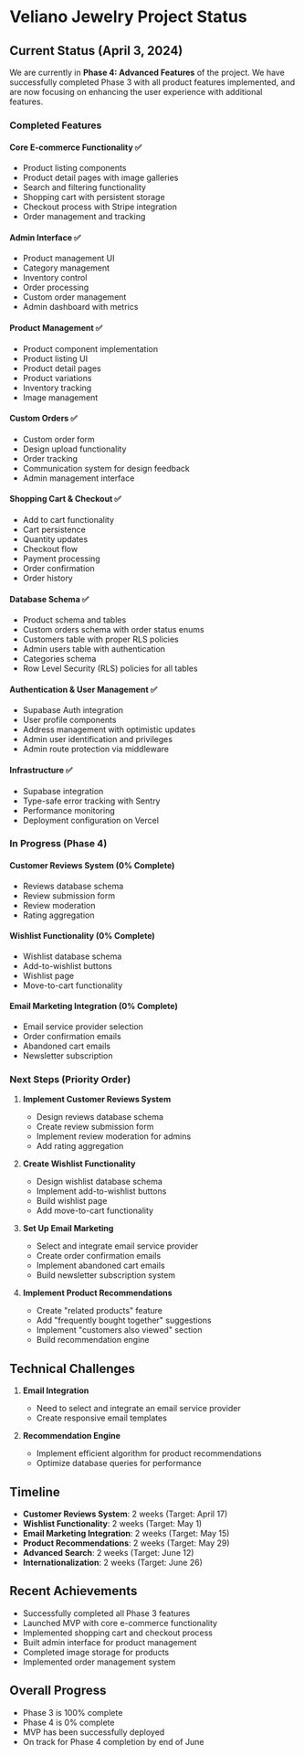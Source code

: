 # Veliano Jewelry Project Status

## Current Status (April 3, 2024)

We are currently in **Phase 4: Advanced Features** of the project. We have successfully completed Phase 3 with all product features implemented, and are now focusing on enhancing the user experience with additional features.

### Completed Features

#### Core E-commerce Functionality ✅
- Product listing components
- Product detail pages with image galleries
- Search and filtering functionality
- Shopping cart with persistent storage
- Checkout process with Stripe integration
- Order management and tracking

#### Admin Interface ✅
- Product management UI
- Category management
- Inventory control
- Order processing
- Custom order management
- Admin dashboard with metrics

#### Product Management ✅
- Product component implementation
- Product listing UI
- Product detail pages
- Product variations
- Inventory tracking
- Image management

#### Custom Orders ✅
- Custom order form
- Design upload functionality
- Order tracking
- Communication system for design feedback
- Admin management interface

#### Shopping Cart & Checkout ✅
- Add to cart functionality
- Cart persistence
- Quantity updates
- Checkout flow
- Payment processing
- Order confirmation
- Order history

#### Database Schema ✅
- Product schema and tables
- Custom orders schema with order status enums
- Customers table with proper RLS policies
- Admin users table with authentication
- Categories schema
- Row Level Security (RLS) policies for all tables

#### Authentication & User Management ✅
- Supabase Auth integration
- User profile components
- Address management with optimistic updates
- Admin user identification and privileges
- Admin route protection via middleware

#### Infrastructure ✅
- Supabase integration
- Type-safe error tracking with Sentry
- Performance monitoring
- Deployment configuration on Vercel

### In Progress (Phase 4)

#### Customer Reviews System (0% Complete)
- Reviews database schema
- Review submission form
- Review moderation
- Rating aggregation

#### Wishlist Functionality (0% Complete)
- Wishlist database schema
- Add-to-wishlist buttons
- Wishlist page
- Move-to-cart functionality

#### Email Marketing Integration (0% Complete)
- Email service provider selection
- Order confirmation emails
- Abandoned cart emails
- Newsletter subscription

### Next Steps (Priority Order)

1. **Implement Customer Reviews System**
   - Design reviews database schema
   - Create review submission form
   - Implement review moderation for admins
   - Add rating aggregation

2. **Create Wishlist Functionality**
   - Design wishlist database schema
   - Implement add-to-wishlist buttons
   - Build wishlist page
   - Add move-to-cart functionality

3. **Set Up Email Marketing**
   - Select and integrate email service provider
   - Create order confirmation emails
   - Implement abandoned cart emails
   - Build newsletter subscription system

4. **Implement Product Recommendations**
   - Create "related products" feature
   - Add "frequently bought together" suggestions
   - Implement "customers also viewed" section
   - Build recommendation engine

## Technical Challenges

1. **Email Integration**
   - Need to select and integrate an email service provider
   - Create responsive email templates

2. **Recommendation Engine**
   - Implement efficient algorithm for product recommendations
   - Optimize database queries for performance

## Timeline

- **Customer Reviews System**: 2 weeks (Target: April 17)
- **Wishlist Functionality**: 2 weeks (Target: May 1)
- **Email Marketing Integration**: 2 weeks (Target: May 15)
- **Product Recommendations**: 2 weeks (Target: May 29)
- **Advanced Search**: 2 weeks (Target: June 12)
- **Internationalization**: 2 weeks (Target: June 26)

## Recent Achievements

- Successfully completed all Phase 3 features
- Launched MVP with core e-commerce functionality
- Implemented shopping cart and checkout process
- Built admin interface for product management
- Completed image storage for products
- Implemented order management system

## Overall Progress

- Phase 3 is 100% complete
- Phase 4 is 0% complete
- MVP has been successfully deployed
- On track for Phase 4 completion by end of June 